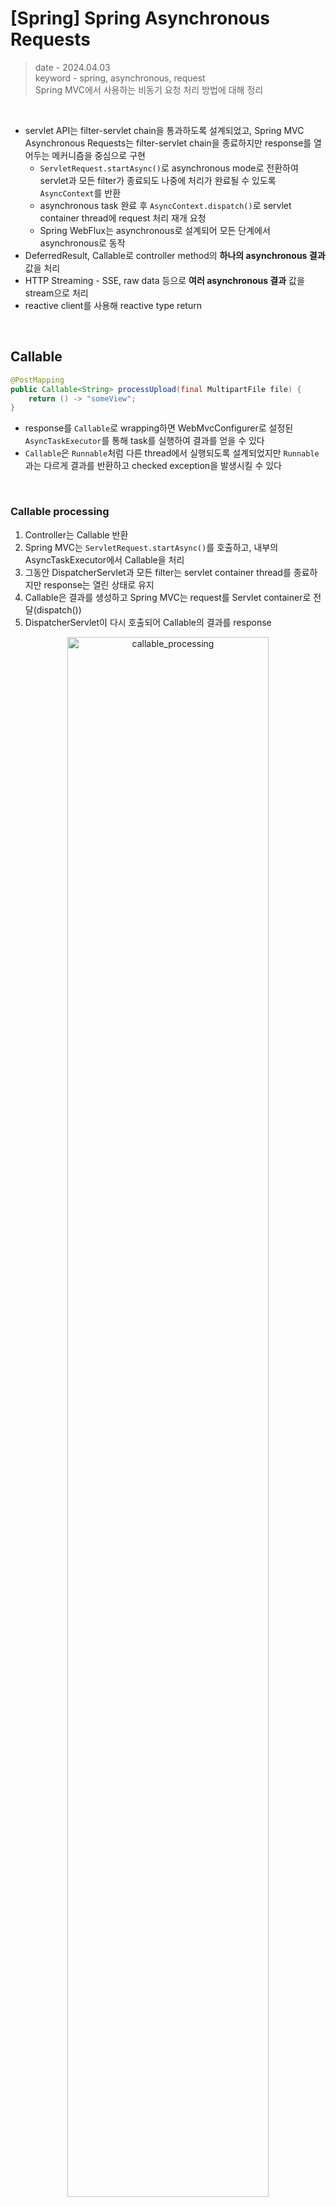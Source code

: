 # [Spring] Spring Asynchronous Requests
> date - 2024.04.03  
> keyword - spring, asynchronous, request  
> Spring MVC에서 사용하는 비동기 요청 처리 방법에 대해 정리  

<br>

* servlet API는 filter-servlet chain을 통과하도록 설계되었고, Spring MVC Asynchronous Requests는 filter-servlet chain을 종료하지만 response를 열어두는 메커니즘을 중심으로 구현
  * `ServletRequest.startAsync()`로 asynchronous mode로 전환하여 servlet과 모든 filter가 종료되도 나중에 처리가 완료될 수 있도록 `AsyncContext`를 반환
  * asynchronous task 완료 후 `AsyncContext.dispatch()`로 servlet container thread에 request 처리 재개 요청
  * Spring WebFlux는 asynchronous로 설계되어 모든 단계에서 asynchronous로 동작
* DeferredResult, Callable로 controller method의 **하나의 asynchronous 결과** 값을 처리
* HTTP Streaming - SSE, raw data 등으로 **여러 asynchronous 결과** 값을 stream으로 처리
* reactive client를 사용해 reactive type return


<br>

## Callable
```java
@PostMapping
public Callable<String> processUpload(final MultipartFile file) {
	return () -> "someView";
}
```
* response를 `Callable`로 wrapping하면 WebMvcConfigurer로 설정된 `AsyncTaskExecutor`를 통해 task를 실행하여 결과를 얻을 수 있다
* `Callable`은 `Runnable`처럼 다른 thread에서 실행되도록 설계되었지만 `Runnable`과는 다르게 결과를 반환하고 checked exception을 발생시킬 수 있다

<br>

### Callable processing
1. Controller는 Callable 반환
2. Spring MVC는 `ServletRequest.startAsync()`를 호출하고, 내부의 AsyncTaskExecutor에서 Callable을 처리
3. 그동안 DispatcherServlet과 모든 filter는 servlet container thread를 종료하지만 response는 열린 상태로 유지
4. Callable은 결과를 생성하고 Spring MVC는 request를 Servlet container로 전달(dispatch())
5. DispatcherServlet이 다시 호출되어 Callable의 결과를 response

<div align="center">
  <img src="./images/callable_processing.png" alt="callable_processing" width="80%" height="80%" />
</div>


<br>

## DeferredResult
```java
@GetMapping("/quotes")
@ResponseBody
public DeferredResult<String> quotes() {
	DeferredResult<String> deferredResult = new DeferredResult<>();
	// Save the deferredResult somewhere..
	return deferredResult;
}

// From some other thread...
deferredResult.setResult(result);
```
* Queue를 이용해 여러 request에 동시 응답
```java
@RestController
public class TestController {
  private final Queue<DeferredResult<String>> results = new ConcurrentLinkedQueue<>();

  @PostMapping("/req")
  public DeferredResult<String> request() {
    var result = new DeferredResult<String>();
    results.add(result);
    return result;
  }

  @PostMapping("/dr/complete")
  public String complete(String message) {
    for (var result : results) {
      result.setResult("Hello " + message);
      results.remove(result);
    }
    return "OK";
  }
}
```
* Spring MVC에서 Asynchronous Requests를 지원하는 class로 Callable 대신 사용
* client request에 대한 처리를 미루고, 나중에 결과를 반환할 수 있다
  * JMS message, scheduled task 등 외부의 event에 의한 결과를 반환시 사용
  * 특정 task/event가 완료된 후 요청을 했던 client에게 응답하는 long polling 방식
* Asynchronous task가 완료되면 결과를 response하여 application은 많은 수의 동시 request를 처리하고 blocking되지 않고도 효율적으로 리소스를 활용할 수 있다
* 별도의 worker thread를 사용하지 않고 application이 선택한 thread에서 결과를 반환할 수 있다
* exception은 다른 controller method와 동일하게 처리(@ExceptionHandler 사용 등)

<br>

### DeferredResult processing
1. Controller는 DeferredResult 반환하고 in-memory queue(or list)에 저장
2. Spring MVC는 `ServletRequest.startAsync()`를 호출
3. 그동안 DispatcherServlet과 모든 filter는 servlet container thread를 종료하지만 response는 열린 상태로 유지
4. application은 다른 thread에서 DeferredResult를 설정(setResult() or setErrorResult())하고 Spring MVC는 request를 Servlet container로 전달(dispatch())
5. DispatcherServlet이 다시 호출되어 DeferredResult의 결과를 response

<div align="center">
  <img src="./images/deferred_result_processing.png" alt="deferred_result_processing" width="80%" height="80%" />
</div>


<br>

## ResponseBodyEmitter
* object stream을 생성하며 각 object는 HttpMessageConverter로 직렬화(serialzed)되어 response에 쓰여진다
```java
@GetMapping("/events")
// or public ResponseEntity<ResponseBodyEmitter> handle() {
public ResponseBodyEmitter handle() {
  ResponseBodyEmitter emitter = new ResponseBodyEmitter();
  // Save the emitter somewhere..
  return emitter;
}

// In some other thread
emitter.send("Hello once");

// and again later on
emitter.send("Hello again");

// and done at some point
emitter.complete();
```
* ResponseEntity의 body로 `ResponseBodyEmitter`를 사용하여 response status, header 설정 가능

<br>

## SSE(Server-Sent Events)
* `SseEmitter`는 [SSE](https://html.spec.whatwg.org/multipage/server-sent-events.html#server-sent-events) spec을 지원
```java
@GetMapping(path="/events", produces=MediaType.TEXT_EVENT_STREAM_VALUE)
public SseEmitter handle() {
  SseEmitter emitter = new SseEmitter();
  // Save the emitter somewhere..
  return emitter;
}

// In some other thread
emitter.send("Hello once");

// and again later on
emitter.send("Hello again");

// and done at some point
emitter.complete();
```
* SSE는 browser로 streaming하는 main option이지만 internet explorer는 지원하지 않으므로 [Spring WebSocket messaging의 SockJS fallback](https://docs.spring.io/spring-framework/reference/web/websocket/fallback.html) 사용하여 다양한 browser를 지원하는 것을 고려


<br>

## StreamingResponseBody
* 대용량 파일 다운로드, 비동기적으로 대량의 데이터를 전송하는 등의 경우 message converter를 우회하여 OutputStream으로 직접 streaming하기 위해 `StreamingResponseBody` 사용
```java
@GetMapping("/download")
public StreamingResponseBody handle() {
  return outputStream -> {
    // write...
  };
}
```
* ResponseEntity의 body로 `StreamingResponseBody`를 사용하여 response status, header 설정 가능
* application이 servlet container thread를 가디리지 않고 response OutputStream에 직접 write
* async request를 실행하기 위해 Spring MVC에서 사용되는 AsyncTaskExecutor를 명시적으로 설정하는 것을 권장
  * 설정하지 않을 경우 request마다 새로운 thread를 생성하는 `SimpleAsyncTaskExecutor`를 사용하기 때문에 비효율적


<br>

## Reactive Type
* single value에는 DeferredResult를 사용하는 것과 유사한 `Mono` 사용
* streaming media type의 multi-value stream(e.g. application/x-ndjson, text/event-stream)에는 ResponseBodyEmitter, SseEmitter를 사용하는 것과 유사한 Flux(e.g. `Flux<ServerSentEvent>`) 사용
* 다른 media type의 multi-value stream(e.g. application/json)은 DeferredResult<List<?>> 사용하는 것과 유사하게 적용


<br>

## Context Propagation
* 일반적으로 ThreadLocal로 context propagation하지만 multi thread에서 asynchronous 처리할 경우 추가 작업 필요
* Micrometer [Context Propagation](https://github.com/micrometer-metrics/context-propagation#context-propagation-library) library로 쉽게 가능
  * Flux, Mono를 return하는 controller method는 io.micrometer.ThreadLocalAccessor에서 ThreadLocal 값을 reactor context에 기록
  * 외에 경우에는 직접 사용
  ```java
  // Capture ThreadLocal values from the main thread ...
  ContextSnapshot snapshot = ContextSnapshot.captureAll();

  // On a different thread: restore ThreadLocal values
  try (ContextSnapshot.Scope scope = snapshot.setThreadLocals()) {
	// ...
  }
  ```


<br>

## Configuration
* asynchronous request의 timeout을 설저아지 않으면 servlet container에 따라 달라진다
  * DeferredResult, ResponseBodyEmitter, SseEmitter는 timeout 설정이 가능하며, Callable은 WebAsyncTask를 사용해 timeout 설정
* async request를 실행하기 위해 Spring MVC에서 사용되는 AsyncTaskExecutor의 default는 request마다 새로운 thread를 생성하는 `SimpleAsyncTaskExecutor`를 사용하기 때문에 비효율적이므로 ThreadPoolTaskExecutor를 설정하는게 효율적
```java
public interface WebMvcConfigurer {
  ...
  default void configureAsyncSupport(AsyncSupportConfigurer configurer) {
  }
}

@Configuration
public class WebConfiguration implements WebMvcConfigurer {

  @Override
  public void configureAsyncSupport(AsyncSupportConfigurer configurer) {
    var executor = new ThreadPoolTaskExecutor();
    executor.setCorePoolSize(5);  // thread pool의 기본 thread count
    executor.setMaxPoolSize(10);  // queue가 가득차면 증가시킬 thread limit
    executor.setQueueCapacity(25);  // core thread가 모두 사용중일 때 사용할 queue capacity
    executor.setThreadNamePrefix("async-support-");
    executor.initialize();
    configurer.setTaskExecutor(executor);
  }
}
```


<br><br>

> #### Reference
> * [Asynchronous Requests](https://docs.spring.io/spring-framework/reference/web/webmvc/mvc-ann-async.html)
